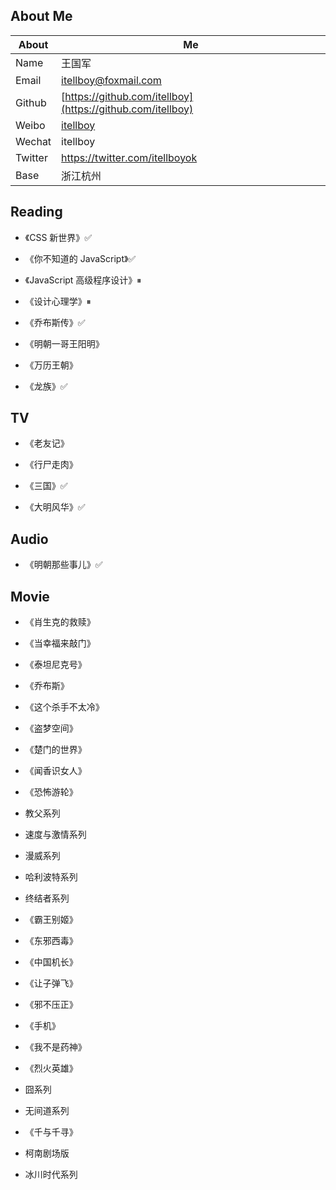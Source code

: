 ## About Me

| About   | Me                                                              |
| ------- | --------------------------------------------------------------- |
| Name    | 王国军                                                          |
| Email   | <a href="mailto: itellboy@foxmail.com">itellboy@foxmail.com</a> |
| Github  | [https://github.com/itellboy](https://github.com/itellboy)      |
| Weibo   | [itellboy](https://m.weibo.cn/u/3832442772)                     |
| Wechat  | itellboy                                                        |
| Twitter | https://twitter.com/itellboyok                                  |
| Base    | 浙江杭州                                                        |

## Reading

- 《CSS 新世界》✅
- 《你不知道的 JavaScript》✅
- 《JavaScript 高级程序设计》⏸

- 《设计心理学》⏸

- 《乔布斯传》✅

- 《明朝一哥王阳明》
- 《万历王朝》

- 《龙族》✅

## TV

- 《老友记》
- 《行尸走肉》

- 《三国》✅
- 《大明风华》✅

## Audio

- 《明朝那些事儿》✅

## Movie

- 《肖生克的救赎》
- 《当幸福来敲门》
- 《泰坦尼克号》
- 《乔布斯》
- 《这个杀手不太冷》
- 《盗梦空间》
- 《楚门的世界》
- 《闻香识女人》
- 《恐怖游轮》

- 教父系列
- 速度与激情系列
- 漫威系列
- 哈利波特系列
- 终结者系列

- 《霸王别姬》
- 《东邪西毒》
- 《中国机长》
- 《让子弹飞》
- 《邪不压正》
- 《手机》
- 《我不是药神》
- 《烈火英雄》

- 囧系列
- 无间道系列

- 《千与千寻》
- 柯南剧场版
- 冰川时代系列
